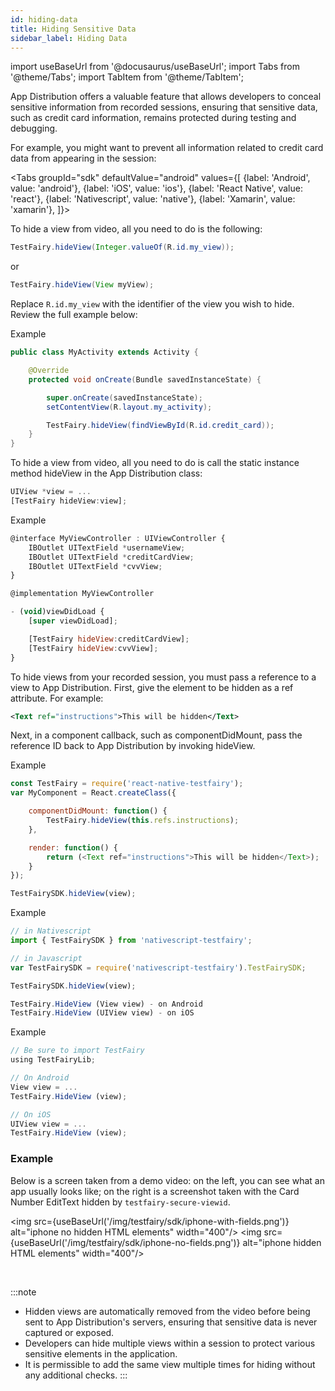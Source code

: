 ```yaml
---
id: hiding-data
title: Hiding Sensitive Data
sidebar_label: Hiding Data
---
```


import useBaseUrl from '@docusaurus/useBaseUrl';
import Tabs from '@theme/Tabs';
import TabItem from '@theme/TabItem';

App Distribution offers a valuable feature that allows developers to conceal sensitive information from recorded sessions, ensuring that sensitive data, such as credit card information, remains protected during testing and debugging. 


For example, you might want to prevent all information related to credit card data from appearing in the session:

<Tabs
groupId="sdk"
defaultValue="android"
values={[
{label: 'Android', value: 'android'},
{label: 'iOS', value: 'ios'},
{label: 'React Native', value: 'react'},
{label: 'Nativescript', value: 'native'},
{label: 'Xamarin', value: 'xamarin'},
]}>

<TabItem value="android">

To hide a view from video, all you need to do is the following:

```java
TestFairy.hideView(Integer.valueOf(R.id.my_view));
```

or

```java
TestFairy.hideView(View myView);
```

Replace `R.id.my_view` with the identifier of the view you wish to hide. Review the full example below:

Example

```java
public class MyActivity extends Activity {

    @Override
    protected void onCreate(Bundle savedInstanceState) {

        super.onCreate(savedInstanceState);
        setContentView(R.layout.my_activity);

        TestFairy.hideView(findViewById(R.id.credit_card));
    }
}
```

</TabItem>

<TabItem value="ios">

To hide a view from video, all you need to do is call the static instance method hideView in the App Distribution class:

```js
UIView *view = ...
[TestFairy hideView:view];
```

Example

```js
@interface MyViewController : UIViewController {
    IBOutlet UITextField *usernameView;
    IBOutlet UITextField *creditCardView;
    IBOutlet UITextField *cvvView;
}

@implementation MyViewController

- (void)viewDidLoad {
    [super viewDidLoad];

    [TestFairy hideView:creditCardView];
    [TestFairy hideView:cvvView];
}
```

</TabItem>

<TabItem value="react">

To hide views from your recorded session, you must pass a reference to a view to App Distribution. First, give the element to be hidden as a ref attribute. For example:

```xml
<Text ref="instructions">This will be hidden</Text>
```

Next, in a component callback, such as componentDidMount, pass the reference ID back to App Distribution by invoking hideView.

Example

```js
const TestFairy = require('react-native-testfairy');
var MyComponent = React.createClass({

    componentDidMount: function() {
        TestFairy.hideView(this.refs.instructions);
    },

    render: function() {
        return (<Text ref="instructions">This will be hidden</Text>);
    }
});
```

</TabItem>

<TabItem value="native">

```js
TestFairySDK.hideView(view);
```

Example

```js
// in Nativescript
import { TestFairySDK } from 'nativescript-testfairy';

// in Javascript
var TestFairySDK = require('nativescript-testfairy').TestFairySDK;

TestFairySDK.hideView(view);
```

</TabItem>

<TabItem value="xamarin">

```js
TestFairy.HideView (View view) - on Android
TestFairy.HideView (UIView view) - on iOS
```

Example

```js
// Be sure to import TestFairy
using TestFairyLib;

// On Android
View view = ...
TestFairy.HideView (view);

// On iOS
UIView view = ...
TestFairy.HideView (view);
```

</TabItem>

</Tabs>

### Example

Below is a screen taken from a demo video: on the left, you can see what an app usually looks like; on the right is a screenshot taken with the Card Number EditText hidden by `testfairy-secure-viewid`.

<img src={useBaseUrl('/img/testfairy/sdk/iphone-with-fields.png')} alt="iphone no hidden HTML elements" width="400"/>
<img src={useBaseUrl('/img/testfairy/sdk/iphone-no-fields.png')} alt="iphone hidden HTML elements" width="400"/>

<br clear="both"/>

:::note
- Hidden views are automatically removed from the video before being sent to App Distribution's servers, ensuring that sensitive data is never captured or exposed.
- Developers can hide multiple views within a session to protect various sensitive elements in the application.
- It is permissible to add the same view multiple times for hiding without any additional checks.
:::
